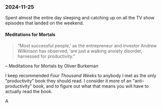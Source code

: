 ### 2024-11-25
Spent almost the entire day sleeping and catching up on all the TV show episodes that landed on the weekend. 

#### Meditations for Mortals
> “Most successful people,’ as the entrepreneur and investor Andrew Wilkinson has observed, ‘are just a walking anxiety disorder, harnessed for productivity.”

– Meditations for Mortals by Oliver Burkeman

I keep recommended _Four Thousand Weeks_ to anybody I met as the only "productivity" book they should read. I consider it more of an "anti-productivity" book, and to figure out what that means you will have to actually read the book.

A